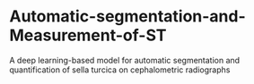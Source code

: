 # Automatic-segmentation-and-Measurement-of-ST
A deep learning-based model for  automatic segmentation and quantification of sella turcica on cephalometric  radiographs
